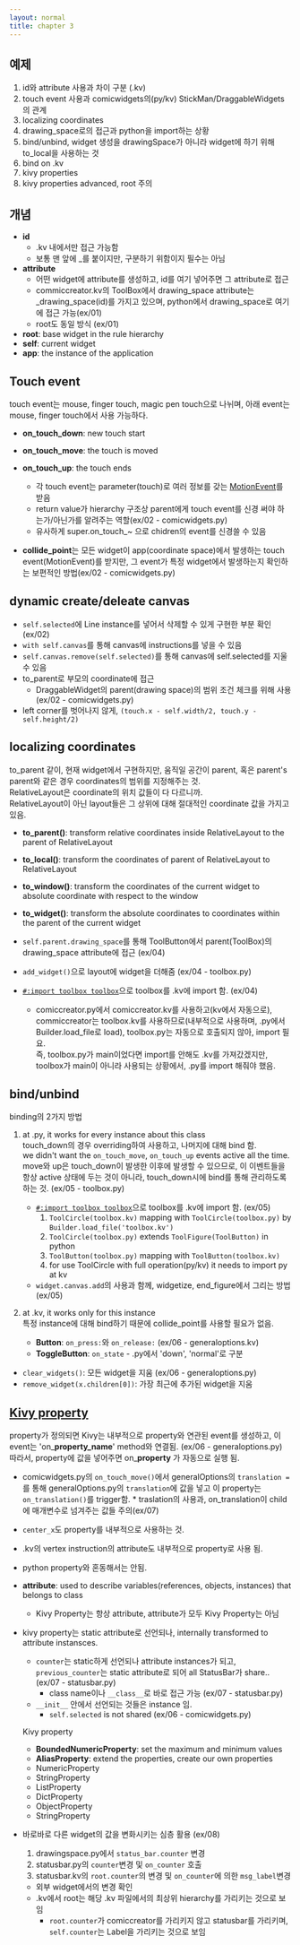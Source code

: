 ```yaml
---
layout: normal
title: chapter 3
---
```


## 예제

1. id와 attribute 사용과 차이 구분 (.kv)
2. touch event 사용과 comicwidgets의(py/kv) StickMan/DraggableWidgets의 관계
3. localizing coordinates
4. drawing_space로의 접근과 python을 import하는 상황
5. bind/unbind, widget 생성을 drawingSpace가 아니라 widget에 하기 위해 to_local을 사용하는 것
6. bind on .kv
7. kivy properties
8. kivy properties advanced, root 주의

## 개념

* **id**
  * .kv 내에서만 접근 가능함
  * 보통 맨 앞에 _를 붙이지만, 구분하기 위함이지 필수는 아님
* **attribute**
  * 어떤 widget에 attribute를 생성하고, id를 여기 넣어주면 그 attribute로 접근
  * commiccreator.kv의 ToolBox에서 drawing_space attribute는 _drawing_space(id)를 가지고 있으며, python에서 drawing_space로 여기에 접근 가능(ex/01)
  * root도 동일 방식 (ex/01)
* **root**: base widget in the rule hierarchy
* **self**: current widget
* **app**: the instance of the application

## Touch event

touch event는 mouse, finger touch, magic pen touch으로 나뉘며, 아래 event는 mouse, finger touch에서 사용 가능하다.
  
* **on_touch_down**: new touch start
* **on_touch_move**: the touch is moved
* **on_touch_up**: the touch ends
  * 각 touch event는 parameter(touch)로 여러 정보를 갖는 [MotionEvent](https://kivy.org/doc/stable/api-kivy.input.motionevent.html#kivy.input.motionevent.MotionEvent)를 받음
  * return value가 hierarchy 구조상 parent에게 touch event를 신경 써야 하는가/아닌가를 알려주는 역할(ex/02 - comicwidgets.py)
  * 유사하게 super.on_touch_~ 으로 chidren의 event를 신경쓸 수 있음

* **collide_point**는 모든 widget이 app(coordinate space)에서 발생하는 touch event(MotionEvent)를 받지만, 그 event가 특정 widget에서 발생하는지 확인하는 보편적인 방법(ex/02 - comicwidgets.py)

## dynamic create/deleate canvas

* `self.selected`에 Line instance를 넣어서 삭제할 수 있게 구현한 부분 확인 (ex/02)
* `with self.canvas`를 통해 canvas에 instructions를 넣을 수 있음
* `self.canvas.remove(self.selected)`를 통해 canvas에 self.selected를 지울 수 있음
* to_parent로 부모의 coordinate에 접근
  * DraggableWidget의 parent(drawing space)의 범위 조건 체크를 위해 사용(ex/02 - comicwidgets.py)
* left corner를 벗어나지 않게, `(touch.x - self.width/2, touch.y - self.height/2)`

## localizing coordinates

to_parent 같이, 현재 widget에서 구현하지만, 움직일 공간이 parent, 혹은 parent's parent와 같은 경우 coordinates의 범위를 지정해주는 것.  
RelativeLayout은 coordinate의 위치 값들이 다 다르니까.  
RelativeLayout이 아닌 layout들은 그 상위에 대해 절대적인 coordinate 값을 가지고 있음.

* **to_parent()**: transform relative coordinates inside RelativeLayout to the parent of RelativeLayout
* **to_local()**: transform the coordinates of parent of RelativeLayout to RelativeLayout
* **to_window()**: transform the coordinates of the current widget to absolute coordinate with respect to the window
* **to_widget()**: transform the absolute coordinates to coordinates within the parent of the current widget

* `self.parent.drawing_space`를 통해 ToolButton에서 parent(ToolBox)의 drawing_space attribute에 접근 (ex/04)
* `add_widget()`으로 layout에 widget을 더해줌 (ex/04 - toolbox.py)
* [`#:import toolbox toolbox`](https://kivy.org/doc/stable/guide/lang.html#special-syntaxes)으로 toolbox를 .kv에 import 함. (ex/04)
  * comiccreator.py에서 comiccreator.kv를 사용하고(kv에서 자동으로), commiccreator는 toolbox.kv를 사용하므로(내부적으로 사용하며, .py에서 Builder.load_file로 load), toolbox.py는 자동으로 호출되지 않아, import 필요.  
  즉, toolbox.py가 main이었다면 import를 안해도 .kv를 가져갔겠지만, toolbox가 main이 아니라 사용되는 상황에서, .py를 import 해줘야 했음.

## bind/unbind

binding의 2가지 방법
1. at .py, it works for every instance about this class  
    touch_down의 경우 overriding하여 사용하고, 나머지에 대해 bind 함.  
    we didn't want the `on_touch_move`, `on_touch_up` events active all the time.  
    move와 up은 touch_down이 발생한 이후에 발생할 수 있으므로, 이 이벤트들을 항상 active 상태에 두는 것이 아니라, touch_down시에 bind를 통해 관리하도록 하는 것. (ex/05 - toolbox.py)

    * [`#:import toolbox toolbox`](https://kivy.org/doc/stable/guide/lang.html#special-syntaxes)으로 toolbox를 .kv에 import 함. (ex/05)
        1. `ToolCircle(toolbox.kv)` mapping with `ToolCircle(toolbox.py)` by `Builder.load_file('toolbox.kv')`
        2. `ToolCircle(toolbox.py)` extends `ToolFigure(ToolButton)` in python
        3. `ToolButton(toolbox.py)` mapping with `ToolButton(toolbox.kv)`
        4. for use ToolCircle with full operation(py/kv) it needs to import py at kv
    * `widget.canvas.add`의 사용과 함께, widgetize, end_figure에서 그리는 방법 (ex/05)

2. at .kv, it works only for this instance  
    특정 instance에 대해 bind하기 때문에 collide_point를 사용할 필요가 없음.

    * **Button**: `on_press:`와 `on_release:` (ex/06 - generaloptions.kv)
    * **ToggleButton**: `on_state` - .py에서 'down', 'normal'로 구분

* `clear_widgets()`: 모든 widget을 지움 (ex/06 - generaloptions.py)
* `remove_widget(x.children[0])`: 가장 최근에 추가된 widget을 지움


## [Kivy property](https://kivy.org/doc/stable/api-kivy.properties.html)

property가 정의되면 Kivy는 내부적으로 property와 연관된 event를 생성하고, 이 event는 'on_**property_name**' method와 연결됨. (ex/06 - generaloptions.py)  
따라서, property에 값을 넣어주면 on_**property** 가 자동으로 실행 됨.
  *  comicwidgets.py의 `on_touch_move()`에서 generalOptions의 `translation =`를 통해 generalOptions.py의 `translation`에 값을 넣고 이 property는 `on_translation()`를 trigger함.
    * traslation의 사용과, on_translation이 child에 매개변수로 넘겨주는 값들 주의(ex/07)

* `center_x`도 property를 내부적으로 사용하는 것.
* .kv의 vertex instruction의 attribute도 내부적으로 property로 사용 됨.
* python property와 혼동해서는 안됨.  
* **attribute**: used to describe variables(references, objects, instances) that belongs to class
  * Kivy Property는 항상 attribute, attribute가 모두 Kivy Property는 아님
* kivy property는 static attribute로 선언되나, internally transformed to attribute instansces.
  * `counter`는 static하게 선언되나 attribute instances가 되고, `previous_counter`는 static attribute로 되어 all StatusBar가 share.. (ex/07 - statusbar.py)
    * class name이나 `__class__`로 바로 접근 가능 (ex/07 - statusbar.py)
  * `__init__` 안에서 선언되는 것들은 instance 임.
    * `self.selected` is not shared (ex/06 - comicwidgets.py)  

  Kivy property
    * **BoundedNumericProperty**: set the maximum and minimum values
    * **AliasProperty**: extend the properties, create our own properties
    * NumericProperty
    * StringProperty
    * ListProperty
    * DictProperty
    * ObjectProperty
    * StringProperty

* 바로바로 다른 widget의 값을 변화시키는 심층 활용 (ex/08)
  1. drawingspace.py에서 `status_bar.counter` 변경
  2. statusbar.py의 `counter`변경 및 `on_counter` 호출
  3. statusbar.kv의 `root.counter`의 변경 및 `on_counter`에 의한 `msg_label`변경
    * 외부 widget에서의 변경 확인
    * .kv에서 root는 해당 .kv 파일에서의 최상위 hierarchy를 가리키는 것으로 보임
      * `root.counter`가 comiccreator를 가리키지 않고 statusbar를 가리키며, `self.counter`는 Label을 가리키는 것으로 보임 